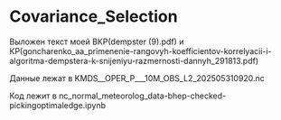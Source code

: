 # Covariance_Selection
Выложен текст моей ВКР(dempster (9).pdf) и КР(goncharenko_aa_primenenie-rangovyh-koefficientov-korrelyacii-i-algoritma-dempstera-k-snijeniyu-razmernosti-dannyh_291813.pdf)

Данные лежат в KMDS__OPER_P___10M_OBS_L2_202505310920.nc

Код лежит в nc_normal_meteorolog_data-bhep-checked-pickingoptimaledge.ipynb
